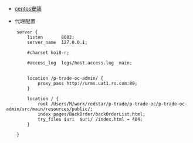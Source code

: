 * [centos安装](http://blog.csdn.net/yx0628/article/details/53148451)

* 代理配置

````aidl
    server {
        listen       8002;
        server_name  127.0.0.1;

        #charset koi8-r;

        #access_log  logs/host.access.log  main;


        location /p-trade-oc-admin/ {
            proxy_pass http://urms.uat1.rs.com:80;
        }

        location / {
            root /Users/M/work/redstar/p-trade/p-trade-oc/p-trade-oc-admin/src/main/resources/public/;
            index pages/BackOrder/backOrderList.html;
            try_files $uri  $uri/ /index.html = 404;
        }

    }

````